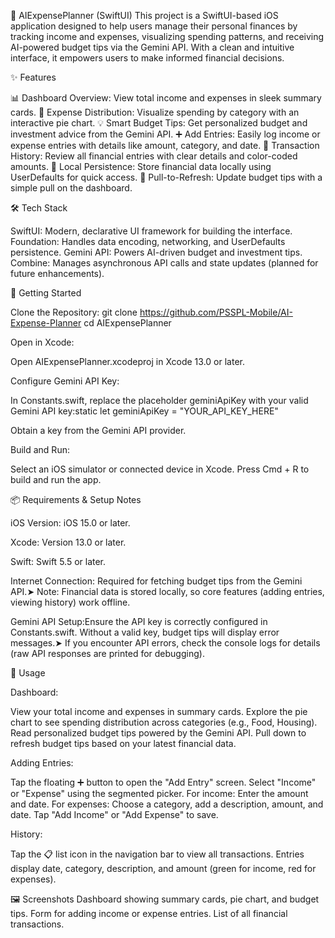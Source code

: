 🌟 AIExpensePlanner (SwiftUI)
This project is a SwiftUI-based iOS application designed to help users manage their personal finances by tracking income and expenses, visualizing spending patterns, and receiving AI-powered budget tips via the Gemini API. With a clean and intuitive interface, it empowers users to make informed financial decisions.

✨ Features

📊 Dashboard Overview: View total income and expenses in sleek summary cards.
🥧 Expense Distribution: Visualize spending by category with an interactive pie chart.
💡 Smart Budget Tips: Get personalized budget and investment advice from the Gemini API.
➕ Add Entries: Easily log income or expense entries with details like amount, category, and date.
📜 Transaction History: Review all financial entries with clear details and color-coded amounts.
💾 Local Persistence: Store financial data locally using UserDefaults for quick access.
🔄 Pull-to-Refresh: Update budget tips with a simple pull on the dashboard.


🛠 Tech Stack

SwiftUI: Modern, declarative UI framework for building the interface.
Foundation: Handles data encoding, networking, and UserDefaults persistence.
Gemini API: Powers AI-driven budget and investment tips.
Combine: Manages asynchronous API calls and state updates (planned for future enhancements).


🚀 Getting Started

Clone the Repository:
git clone https://github.com/PSSPL-Mobile/AI-Expense-Planner
cd AIExpensePlanner


Open in Xcode:

Open AIExpensePlanner.xcodeproj in Xcode 13.0 or later.


Configure Gemini API Key:

In Constants.swift, replace the placeholder geminiApiKey with your valid Gemini API key:static let geminiApiKey = "YOUR_API_KEY_HERE"


Obtain a key from the Gemini API provider.


Build and Run:

Select an iOS simulator or connected device in Xcode.
Press Cmd + R to build and run the app.




📦 Requirements & Setup Notes

iOS Version: iOS 15.0 or later.

Xcode: Version 13.0 or later.

Swift: Swift 5.5 or later.

Internet Connection: Required for fetching budget tips from the Gemini API.➤ Note: Financial data is stored locally, so core features (adding entries, viewing history) work offline.

Gemini API Setup:Ensure the API key is correctly configured in Constants.swift. Without a valid key, budget tips will display error messages.➤ If you encounter API errors, check the console logs for details (raw API responses are printed for debugging).



📖 Usage

Dashboard:

View your total income and expenses in summary cards.
Explore the pie chart to see spending distribution across categories (e.g., Food, Housing).
Read personalized budget tips powered by the Gemini API.
Pull down to refresh budget tips based on your latest financial data.


Adding Entries:

Tap the floating ➕ button to open the "Add Entry" screen.
Select "Income" or "Expense" using the segmented picker.
For income: Enter the amount and date.
For expenses: Choose a category, add a description, amount, and date.
Tap "Add Income" or "Add Expense" to save.


History:

Tap the 📋 list icon in the navigation bar to view all transactions.
Entries display date, category, description, and amount (green for income, red for expenses).




🖼️ Screenshots
Dashboard showing summary cards, pie chart, and budget tips.
Form for adding income or expense entries.
List of all financial transactions.
